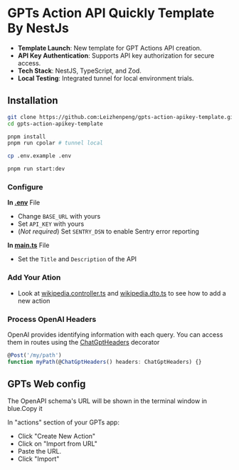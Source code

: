 
#  GPTs Action API Quickly Template By NestJs

- **Template Launch**: New template for GPT Actions API creation.
- **API Key Authentication**: Supports API key authorization for secure access.
- **Tech Stack**: NestJS, TypeScript, and Zod.
- **Local Testing**: Integrated tunnel for local environment trials.

## Installation
```bash
git clone https://github.com:Leizhenpeng/gpts-action-apikey-template.git
cd gpts-action-apikey-template

pnpm install
pnpm run cpolar # tunnel local

cp .env.example .env

pnpm run start:dev
```

### Configure

**In [.env](./.env)** File
  - Change `BASE_URL` with yours
  - Set `API_KEY` with yours
  - (_Not required_) Set `SENTRY_DSN` to enable Sentry error reporting
    
**In [main.ts](./src/main.ts)** File
  - Set the `Title` and `Description` of the API

### Add Your Ation

- Look at [wikipedia.controller.ts](./src/wikipedia/wikipedia.controller.ts) and [wikipedia.dto.ts](./src/wikipedia/wikipedia.dto.ts) to see how to add a new action

### Process OpenAI Headers

OpenAI provides identifying information with each query. You can access them in routes using the [ChatGptHeaders](./src/chat-gpt/chat-gpt.dto.ts) decorator

```ts
@Post('/my/path')
function myPath(@ChatGptHeaders() headers: ChatGptHeaders) {}
```

## GPTs Web config

The OpenAPI schema's URL will be shown in the terminal window in blue.Copy it

In "actions" section of your GPTs app:
- Click "Create New Action"
- Click on "Import from URL"
- Paste the URL.
- Click "Import"



